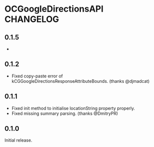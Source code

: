 # OCGoogleDirectionsAPI CHANGELOG

## 0.1.5

- 


## 0.1.2

- Fixed copy-paste error of kCGGoogleDirectionsResponseAttributeBounds. (thanks @djmadcat)

## 0.1.1

- Fixed init method to initialise locationString property properly.
- Fixed missing summary parsing. (thanks @DmitryPR)

## 0.1.0

Initial release.
